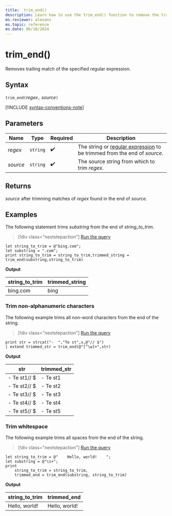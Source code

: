 ```yaml
---
title:  trim_end()
description: Learn how to use the trim_end() function to remove the trailing match of the specified regular expression.
ms.reviewer: alexans
ms.topic: reference
ms.date: 06/18/2024
---
```

# trim_end()

Removes trailing match of the specified regular expression.

## Syntax

`trim_end(`*regex*`,` *source*`)`

[!INCLUDE [syntax-conventions-note](../../includes/syntax-conventions-note.md)]

## Parameters

| Name | Type | Required | Description |
|--|--|--|--|
| *regex* | `string` |  :heavy_check_mark: | The string or [regular expression](regex.md) to be trimmed from the end of *source*.|
| *source* | `string` |  :heavy_check_mark: | The source string from which to trim *regex*.|

## Returns

*source* after trimming matches of *regex* found in the end of *source*.

## Examples

The following statement trims *substring* from the end of *string_to_trim*.

> [!div class="nextstepaction"]
> <a href="https://dataexplorer.azure.com/clusters/help/databases/Samples?query=H4sIAAAAAAAAA8tJLVEoLinKzEuPL8mPBzJyFWwVHJSSgAJ6yfm5Sta8XDkgJaVJEFVAWSWYRAFQAItuVAEdEJGbmhIP1w8SiE/NS9GAG6qDqkUTAKQH9A2VAAAA" target="_blank">Run the query</a>

```kusto
let string_to_trim = @"bing.com";
let substring = ".com";
print string_to_trim = string_to_trim,trimmed_string = trim_end(substring,string_to_trim)
```

**Output**

|string_to_trim|trimmed_string|
|--------------|--------------|
|bing.com      |bing          |

### Trim non-alphanumeric characters

The following example trims all non-word characters from the end of the string.

> [!div class="nextstepaction"]
> <a href="https://dataexplorer.azure.com/clusters/help/databases/Samples?query=H4sIAAAAAAAAAysoyswrUSguKVKwBZHJiSUaSroKCko6SiGpQAElHQclfX0FFSVNXq4ahdSKktS8FIWSoszc3NSUeIguEC8eKKzhoBQdF1Meq62kA5TQBADbLZbMWQAAAA==" target="_blank">Run the query</a>

```kusto
print str = strcat("-  ","Te st",x,@"// $")
| extend trimmed_str = trim_end(@"[^\w]+",str)
```

**Output**

|str          |trimmed_str|
|-------------|-----------|
|-  Te st1// $|-  Te st1  |
|-  Te st2// $|-  Te st2  |
|-  Te st3// $|-  Te st3  |
|-  Te st4// $|-  Te st4  |
|-  Te st5// $|-  Te st5  |

### Trim whitespace

The following example trims all spaces from the end of the string.

> [!div class="nextstepaction"]
> <a href="https://dataexplorer.azure.com/clusters/help/databases/FindMyPartner?query=H4sIAAAAAAAAA8tJLVEoLinKzEuPL8mPBzJyFWwVHJQUgMAjNScnX0ehPL8oJ0URJKBkzZUDUl6aBNEBVhlTrA0ULwDyS7hAijAMQxXQASsCsXJTU%2BJT81KAKkA8EFMDbrIOmi5NAP6lDgenAAAA" target="_blank">Run the query</a>

```kusto
let string_to_trim = @"    Hello, world!    ";
let substring = @"\s+";
print
    string_to_trim = string_to_trim,
    trimmed_end = trim_end(substring, string_to_trim)
```

**Output**

|string_to_trim|trimmed_end|
|---|---|
|    Hello, world!    	|    Hello, world!|